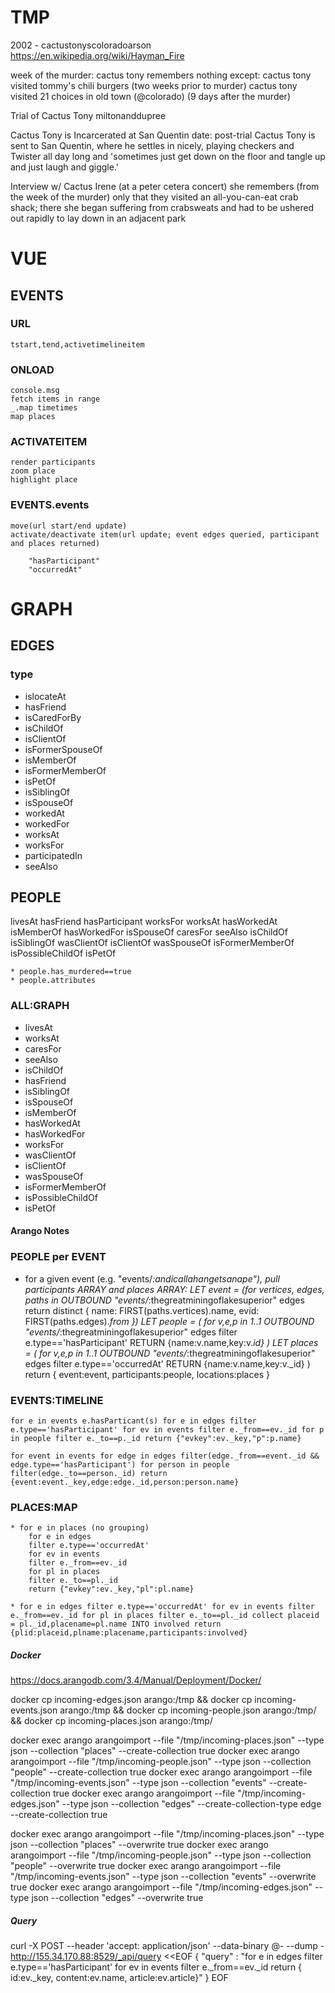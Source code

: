 # TMP

2002 - cactustonyscoloradoarson
https://en.wikipedia.org/wiki/Hayman_Fire

week of the murder:
cactus tony remembers nothing
except:
  cactus tony visited tommy's chili burgers (two weeks prior to murder)
  cactus tony visited 21 choices in old town (@colorado) (9 days after the murder)

Trial of Cactus Tony
  miltonanddupree

Cactus Tony is Incarcerated at San Quentin
  date: post-trial
  Cactus Tony is sent to San Quentin, where he settles in nicely, playing checkers and Twister all day long and 'sometimes just get down on the floor and tangle up and just laugh and giggle.'

Interview w/ Cactus Irene (at a peter cetera concert)
  she remembers (from the week of the murder) only that they visited an all-you-can-eat crab shack; there she began suffering from crabsweats and had to be ushered out rapidly to lay down in an adjacent park



# VUE

## EVENTS

### URL
	tstart,tend,activetimelineitem
### ONLOAD
	console.msg
	fetch items in range
	_.map timetimes
	map places
### ACTIVATEITEM
	render participants
	zoom place
	highlight place


### EVENTS.events
	move(url start/end update)
	activate/deactivate item(url update; event edges queried, participant and places returned)

		"hasParticipant"
		"occurredAt"

# GRAPH

## EDGES

### type

* islocateAt
* hasFriend
* isCaredForBy
* isChildOf
* isClientOf
* isFormerSpouseOf
* isMemberOf
* isFormerMemberOf
* isPetOf
* isSiblingOf
* isSpouseOf
* workedAt
* workedFor
* worksAt
* worksFor
* participatedIn
* seeAlso

## PEOPLE

livesAt
hasFriend
hasParticipant
worksFor
worksAt
hasWorkedAt
isMemberOf
hasWorkedFor
isSpouseOf
caresFor
seeAlso
isChildOf
isSiblingOf
wasClientOf
isClientOf
wasSpouseOf
isFormerMemberOf
isPossibleChildOf
isPetOf

	* people.has_murdered==true
	* people.attributes



### ALL:GRAPH
* livesAt
* worksAt
* caresFor
* seeAlso
* isChildOf
* hasFriend
* isSiblingOf
* isSpouseOf
* isMemberOf
* hasWorkedAt
* hasWorkedFor
* worksFor
* wasClientOf
* isClientOf
* wasSpouseOf
* isFormerMemberOf
* isPossibleChildOf
* isPetOf


#### Arango Notes

### PEOPLE per EVENT

* for a given event (e.g. "events/_:andicallahangetsanape"), pull participants ARRAY and places ARRAY:
			LET event = (for vertices, edges, paths in OUTBOUND "events/_:thegreatminingoflakesuperior" edges
			return distinct {
			name: FIRST(paths.vertices).name,
			evid: FIRST(paths.edges)._from
			}) LET people = (
			for v,e,p in 1..1 OUTBOUND "events/_:thegreatminingoflakesuperior" edges
			filter e.type=='hasParticipant'
			RETURN {name:v.name,key:v._id}
			)
			LET places = (
			for v,e,p in 1..1 OUTBOUND "events/_:thegreatminingoflakesuperior" edges
			filter e.type=='occurredAt'
			RETURN {name:v.name,key:v._id}
			)
			return {
			event:event,
			participants:people,
			locations:places
			}


### EVENTS:TIMELINE

`for e in events e.hasParticant(s)
		for e in edges
		filter e.type=='hasParticipant'
		for ev in events
		filter e._from==ev._id
		for p in people
		filter e._to==p._id
		return {"evkey":ev._key,"p":p.name}`

`for event in events
    for edge in edges filter(edge._from==event._id && edge.type=='hasParticipant')
    for person in people filter(edge._to==person._id)
    return {event:event._key,edge:edge._id,person:person.name}`


### PLACES:MAP

	* for e in places (no grouping)
		for e in edges
		filter e.type=='occurredAt'
		for ev in events
		filter e._from==ev._id
		for pl in places
		filter e._to==pl._id
		return {"evkey":ev._key,"pl":pl.name}

	* for e in edges filter e.type=='occurredAt' for ev in events filter e._from==ev._id for pl in places filter e._to==pl._id collect placeid = pl._id,placename=pl.name INTO involved return {plid:placeid,plname:placename,participants:involved}



##### Docker

https://docs.arangodb.com/3.4/Manual/Deployment/Docker/

docker cp incoming-edges.json arango:/tmp && docker cp incoming-events.json arango:/tmp && docker cp incoming-people.json arango:/tmp/ && docker cp incoming-places.json arango:/tmp/

docker exec arango arangoimport --file "/tmp/incoming-places.json" --type json --collection "places" --create-collection true
docker exec arango arangoimport --file "/tmp/incoming-people.json" --type json --collection "people" --create-collection true
docker exec arango arangoimport --file "/tmp/incoming-events.json" --type json --collection "events" --create-collection true
docker exec arango arangoimport --file "/tmp/incoming-edges.json" --type json --collection "edges" --create-collection-type edge --create-collection true

docker exec arango arangoimport --file "/tmp/incoming-places.json" --type json --collection "places" --overwrite true
docker exec arango arangoimport --file "/tmp/incoming-people.json" --type json --collection "people" --overwrite true
docker exec arango arangoimport --file "/tmp/incoming-events.json" --type json --collection "events" --overwrite true
docker exec arango arangoimport --file "/tmp/incoming-edges.json" --type json --collection "edges" --overwrite true

##### Query

curl -X POST --header 'accept: application/json' --data-binary @- --dump - http://155.34.170.88:8529/_api/query <<EOF
{
  "query" : "for e in edges filter e.type=='hasParticipant' for ev in events filter e._from==ev._id return { id:ev._key, content:ev.name, article:ev.article}"
}
EOF
